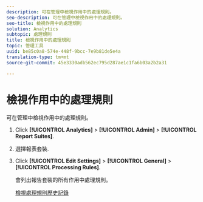 ```yaml
---
description: 可在管理中檢視作用中的處理規則。
seo-description: 可在管理中檢視作用中的處理規則。
seo-title: 檢視作用中的處理規則
solution: Analytics
subtopic: 處理規則
title: 檢視作用中的處理規則
topic: 管理工具
uuid: be85c0a8-574e-448f-9bcc-7e9b81de5e4a
translation-type: tm+mt
source-git-commit: 45e3330adb562ec795d287ae1c1fa6b03a2b2a31

---
```



# 檢視作用中的處理規則

可在管理中檢視作用中的處理規則。

1. Click **[!UICONTROL Analytics]** &gt; **[!UICONTROL Admin]** &gt; **[!UICONTROL Report Suites]**.
1. 選擇報表套裝.
1. Click **[!UICONTROL Edit Settings]** &gt; **[!UICONTROL General]** &gt; **[!UICONTROL Processing Rules]**.

    會列出報告套裝的所有作用中處理規則。

   [檢視處理規則歷史記錄](/help/admin/admin/c-processing-rules/c-processing-rules-configuration/t-processing-rule-view-history.md)
